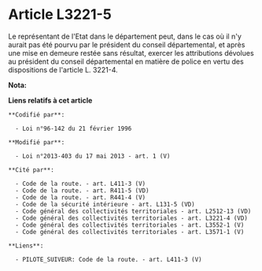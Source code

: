 # Article L3221-5

Le représentant de l'Etat dans le département peut, dans le cas où il n'y aurait pas été pourvu par le président du conseil
départemental, et après une mise en demeure restée sans résultat, exercer les attributions dévolues au président du conseil
départemental en matière de police en vertu des dispositions de l'article L. 3221-4.

**Nota:**



**Liens relatifs à cet article**

	**Codifié par**:

	  - Loi n°96-142 du 21 février 1996

	**Modifié par**:

	  - Loi n°2013-403 du 17 mai 2013 - art. 1 (V)

	**Cité par**:

	  - Code de la route. - art. L411-3 (V)
	  - Code de la route. - art. R411-5 (VD)
	  - Code de la route. - art. R441-4 (V)
	  - Code de la sécurité intérieure - art. L131-5 (VD)
	  - Code général des collectivités territoriales - art. L2512-13 (VD)
	  - Code général des collectivités territoriales - art. L3221-4 (VD)
	  - Code général des collectivités territoriales - art. L3552-1 (V)
	  - Code général des collectivités territoriales - art. L3571-1 (V)

	**Liens**:

	  - PILOTE_SUIVEUR: Code de la route. - art. L411-3 (V)
